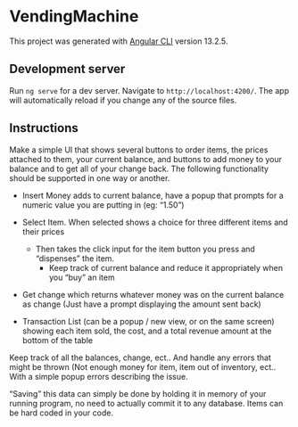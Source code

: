# VendingMachine

This project was generated with [Angular CLI](https://github.com/angular/angular-cli) version 13.2.5.

## Development server

Run `ng serve` for a dev server. Navigate to `http://localhost:4200/`. The app will automatically reload if you change any of the source files.


## Instructions
Make a simple UI that shows several buttons to order items, the prices attached to them, your
current balance, and buttons to add money to your balance and to get all of your change back.
The following functionality should be supported in one way or another.

- Insert Money adds to current balance, have a popup that prompts for a numeric value
you are putting in (eg: “1.50”)

- Select Item. When selected shows a choice for three different items and their prices
    - Then takes the click input for the item button you press and “dispenses” the item.
        - Keep track of current balance and reduce it appropriately when you “buy” an item

- Get change which returns whatever money was on the current balance as change (Just have a prompt displaying the amount sent back)

- Transaction List (can be a popup / new view, or on the same screen) showing each item sold, the cost, and a total revenue amount at the bottom of the table

Keep track of all the balances, change, ect.. And handle any errors that might be thrown (Not enough money for item, item out of inventory, ect.. With a simple popup errors describing the issue.

“Saving” this data can simply be done by holding it in memory of your running program, no need to actually commit it to any database. Items can be hard coded in your code.